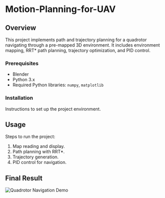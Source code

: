 # Motion-Planning-for-UAV

## Overview

This project implements path and trajectory planning for a quadrotor navigating through a pre-mapped 3D environment. It includes environment mapping, RRT* path planning, trajectory optimization, and PID control.


### Prerequisites

- Blender
- Python 3.x
- Required Python libraries: `numpy`, `matplotlib`

### Installation

Instructions to set up the project environment.

## Usage

Steps to run the project:
1. Map reading and display.
2. Path planning with RRT*.
3. Trajectory generation.
4. PID control for navigation.

## Final Result

![Quadrotor Navigation Demo](https://github.com/mayankbansal82/Motion-Planning-for-UAV/blob/main/Result.gif)



